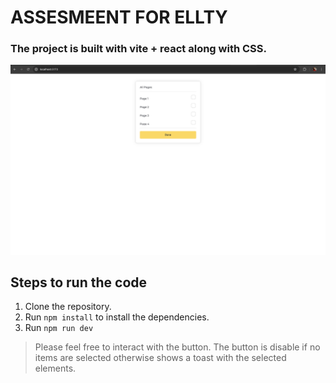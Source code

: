 # ASSESMEENT FOR ELLTY
### The project is built with vite + react along with CSS.

![assesment preview](screenshot.png)

## Steps to run the code
1. Clone the repository.
2. Run `npm install` to install the dependencies.
3. Run `npm run dev`

>Please feel free to interact with the button. The button is disable if no items are selected otherwise shows a toast with the selected elements.

